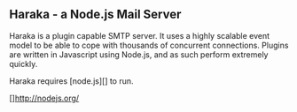 Haraka - a Node.js Mail Server
------------------------------

Haraka is a plugin capable SMTP server. It uses a highly scalable event
model to be able to cope with thousands of concurrent connections. Plugins
are written in Javascript using Node.js, and as such perform extremely
quickly.

Haraka requires [node.js][] to run.

  []http://nodejs.org/
